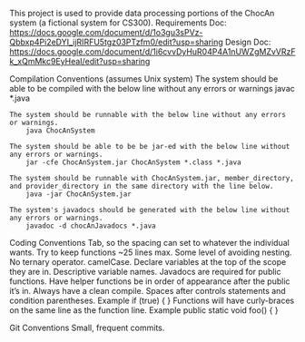 
This project is used to provide data processing portions of the ChocAn system (a fictional system for CS300).
	Requirements Doc:   https://docs.google.com/document/d/1o3gu3sPVz-Qbbxp4Pi2eDYI_ijRIRFU5tgz03PTzfm0/edit?usp=sharing
	Design Doc:         https://docs.google.com/document/d/1i6cvvDyHuR04P4A1nUWZgMZvVRzFk_xQmMkc9EyHeaI/edit?usp=sharing


Compilation Conventions (assumes Unix system)
	The system should be able to be compiled with the below line without any errors or warnings
		javac *.java

	The system should be runnable with the below line without any errors or warnings.
		java ChocAnSystem

	The system should be able to be be jar-ed with the below line without any errors or warnings.
		jar -cfe ChocAnSystem.jar ChocAnSystem *.class *.java

	The system should be runnable with ChocAnSystem.jar, member_directory, and provider_directory in the same directory with the line below.
		java -jar ChocAnSystem.jar

	The system's javadocs should be generated with the below line without any errors or warnings.
		javadoc -d chocAnJavadocs *.java


Coding Conventions
	Tab, so the spacing can set to whatever the individual wants.
	Try to keep functions ~25 lines max.
	Some level of avoiding nesting.
	No ternary operator.
	camelCase.
	Declare variables at the top of the scope they are in.
	Descriptive variable names.
	Javadocs are required for public functions.
	Have helper functions be in order of appearance after the public it’s in.
	Always have a clean compile.
	Spaces after controls statements and condition parentheses.
		Example
		if (true) {
		}
	Functions will have curly-braces on the same line as the function line.
		Example
		public static void foo() {
		}


Git Conventions
	Small, frequent commits.

